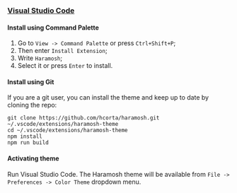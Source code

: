 ### [Visual Studio Code](https://code.visualstudio.com/)

#### Install using Command Palette

1. Go to `View -> Command Palette` or press `Ctrl+Shift+P`;
2. Then enter `Install Extension`;
3. Write `Haramosh`;
4. Select it or press `Enter` to install.

#### Install using Git

If you are a git user, you can install the theme and keep up to date by cloning the repo:

    git clone https://github.com/hcorta/haramosh.git ~/.vscode/extensions/haramosh-theme
    cd ~/.vscode/extensions/haramosh-theme
    npm install
    npm run build

#### Activating theme

Run Visual Studio Code. The Haramosh theme will be available from `File -> Preferences -> Color Theme` dropdown menu.
